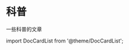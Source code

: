 # 科普
一些科普的文章 

import DocCardList from '@theme/DocCardList';

<DocCardList  className="docs-card" />

